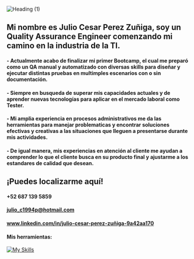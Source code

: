 ![Heading (1)](https://github.com/user-attachments/assets/e798ebf1-2826-4c17-bc12-cc60815f99d9)

## Mi nombre es Julio Cesar Perez Zuñiga, soy un Quality Assurance Engineer comenzando mi camino en la industria de la TI.

#### - Actualmente acabo de finalizar mi primer Bootcamp, el cual me preparó como un QA manual y automatizado con diversas skills para diseñar y ejecutar distintas pruebas en multimples escenarios con o sin documentación.
#### - Siempre en busqueda de superar mis capacidades actuales y de aprender nuevas tecnologías para aplicar en el mercado laboral como Tester.
#### - Mi amplia experiencia en procesos administrativos me da las herramientas para manejar problematicas y encontrar soluciones efectivas y creativas a las situaciones que lleguen a presentarse durante mis actividades.
#### - De igual manera, mis experiencias en atención al cliente me ayudan a comprender lo que el cliente busca en su producto final y ajustarme a los estandares de calidad que desean.

## ¡Puedes localizarme aquí!
#### +52 687 139 5859
#### julio_c1994p@hotmail.com
#### www.linkedin.com/in/julio-cesar-perez-zuñiga-9a42aa170

#### Mis herramientas:
[![My Skills](https://skillicons.dev/icons?i=selenium,py,pycharm,postman,postgres,github,figma,discord,css,bash,jira,androidstudio&theme=dark)](https://skillicons.dev)
